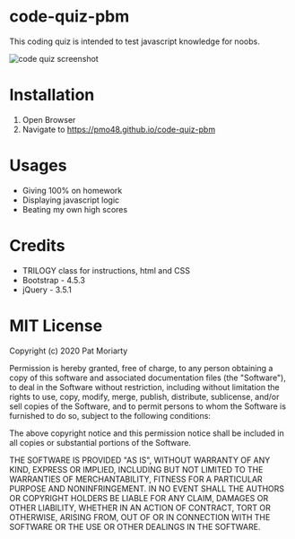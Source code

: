 # code-quiz-pbm

This coding quiz is intended to test javascript knowledge for noobs. 

![code quiz screenshot](./Assets/images/pwd_gen.png)

# Installation

1. Open Browser
2. Navigate to https://pmo48.github.io/code-quiz-pbm

# Usages

- Giving 100% on homework
- Displaying javascript logic
- Beating my own high scores

# Credits

- TRILOGY class for instructions, html and CSS
- Bootstrap - 4.5.3
- jQuery - 3.5.1

# MIT License

Copyright (c) 2020 Pat Moriarty

Permission is hereby granted, free of charge, to any person obtaining a copy
of this software and associated documentation files (the "Software"), to deal
in the Software without restriction, including without limitation the rights
to use, copy, modify, merge, publish, distribute, sublicense, and/or sell
copies of the Software, and to permit persons to whom the Software is
furnished to do so, subject to the following conditions:

The above copyright notice and this permission notice shall be included in all
copies or substantial portions of the Software.

THE SOFTWARE IS PROVIDED "AS IS", WITHOUT WARRANTY OF ANY KIND, EXPRESS OR
IMPLIED, INCLUDING BUT NOT LIMITED TO THE WARRANTIES OF MERCHANTABILITY,
FITNESS FOR A PARTICULAR PURPOSE AND NONINFRINGEMENT. IN NO EVENT SHALL THE
AUTHORS OR COPYRIGHT HOLDERS BE LIABLE FOR ANY CLAIM, DAMAGES OR OTHER
LIABILITY, WHETHER IN AN ACTION OF CONTRACT, TORT OR OTHERWISE, ARISING FROM,
OUT OF OR IN CONNECTION WITH THE SOFTWARE OR THE USE OR OTHER DEALINGS IN THE
SOFTWARE.
